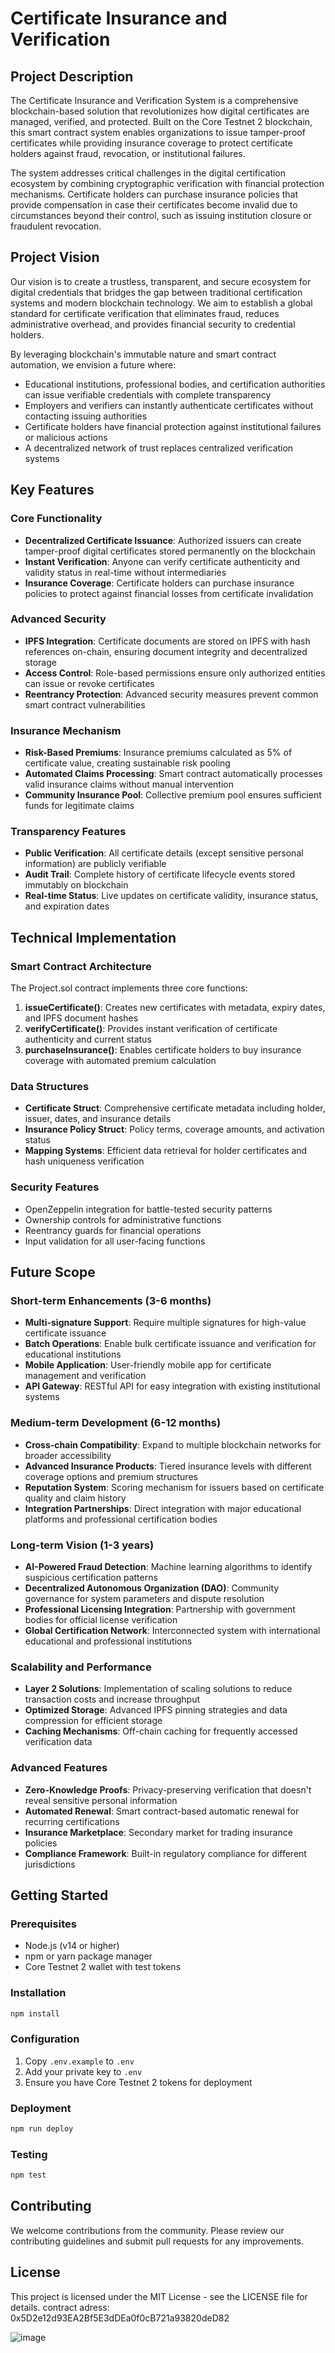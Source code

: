 # Certificate Insurance and Verification

## Project Description

The Certificate Insurance and Verification System is a comprehensive blockchain-based solution that revolutionizes how digital certificates are managed, verified, and protected. Built on the Core Testnet 2 blockchain, this smart contract system enables organizations to issue tamper-proof certificates while providing insurance coverage to protect certificate holders against fraud, revocation, or institutional failures.

The system addresses critical challenges in the digital certification ecosystem by combining cryptographic verification with financial protection mechanisms. Certificate holders can purchase insurance policies that provide compensation in case their certificates become invalid due to circumstances beyond their control, such as issuing institution closure or fraudulent revocation.

## Project Vision

Our vision is to create a trustless, transparent, and secure ecosystem for digital credentials that bridges the gap between traditional certification systems and modern blockchain technology. We aim to establish a global standard for certificate verification that eliminates fraud, reduces administrative overhead, and provides financial security to credential holders.

By leveraging blockchain's immutable nature and smart contract automation, we envision a future where:
- Educational institutions, professional bodies, and certification authorities can issue verifiable credentials with complete transparency
- Employers and verifiers can instantly authenticate certificates without contacting issuing authorities
- Certificate holders have financial protection against institutional failures or malicious actions
- A decentralized network of trust replaces centralized verification systems

## Key Features

### Core Functionality
- **Decentralized Certificate Issuance**: Authorized issuers can create tamper-proof digital certificates stored permanently on the blockchain
- **Instant Verification**: Anyone can verify certificate authenticity and validity status in real-time without intermediaries
- **Insurance Coverage**: Certificate holders can purchase insurance policies to protect against financial losses from certificate invalidation

### Advanced Security
- **IPFS Integration**: Certificate documents are stored on IPFS with hash references on-chain, ensuring document integrity and decentralized storage
- **Access Control**: Role-based permissions ensure only authorized entities can issue or revoke certificates
- **Reentrancy Protection**: Advanced security measures prevent common smart contract vulnerabilities

### Insurance Mechanism
- **Risk-Based Premiums**: Insurance premiums calculated as 5% of certificate value, creating sustainable risk pooling
- **Automated Claims Processing**: Smart contract automatically processes valid insurance claims without manual intervention
- **Community Insurance Pool**: Collective premium pool ensures sufficient funds for legitimate claims

### Transparency Features
- **Public Verification**: All certificate details (except sensitive personal information) are publicly verifiable
- **Audit Trail**: Complete history of certificate lifecycle events stored immutably on blockchain
- **Real-time Status**: Live updates on certificate validity, insurance status, and expiration dates

## Technical Implementation

### Smart Contract Architecture
The Project.sol contract implements three core functions:

1. **issueCertificate()**: Creates new certificates with metadata, expiry dates, and IPFS document hashes
2. **verifyCertificate()**: Provides instant verification of certificate authenticity and current status
3. **purchaseInsurance()**: Enables certificate holders to buy insurance coverage with automated premium calculation

### Data Structures
- **Certificate Struct**: Comprehensive certificate metadata including holder, issuer, dates, and insurance details
- **Insurance Policy Struct**: Policy terms, coverage amounts, and activation status
- **Mapping Systems**: Efficient data retrieval for holder certificates and hash uniqueness verification

### Security Features
- OpenZeppelin integration for battle-tested security patterns
- Ownership controls for administrative functions
- Reentrancy guards for financial operations
- Input validation for all user-facing functions

## Future Scope

### Short-term Enhancements (3-6 months)
- **Multi-signature Support**: Require multiple signatures for high-value certificate issuance
- **Batch Operations**: Enable bulk certificate issuance and verification for educational institutions
- **Mobile Application**: User-friendly mobile app for certificate management and verification
- **API Gateway**: RESTful API for easy integration with existing institutional systems

### Medium-term Development (6-12 months)
- **Cross-chain Compatibility**: Expand to multiple blockchain networks for broader accessibility
- **Advanced Insurance Products**: Tiered insurance levels with different coverage options and premium structures
- **Reputation System**: Scoring mechanism for issuers based on certificate quality and claim history
- **Integration Partnerships**: Direct integration with major educational platforms and professional certification bodies

### Long-term Vision (1-3 years)
- **AI-Powered Fraud Detection**: Machine learning algorithms to identify suspicious certification patterns
- **Decentralized Autonomous Organization (DAO)**: Community governance for system parameters and dispute resolution
- **Professional Licensing Integration**: Partnership with government bodies for official license verification
- **Global Certification Network**: Interconnected system with international educational and professional institutions

### Scalability and Performance
- **Layer 2 Solutions**: Implementation of scaling solutions to reduce transaction costs and increase throughput
- **Optimized Storage**: Advanced IPFS pinning strategies and data compression for efficient storage
- **Caching Mechanisms**: Off-chain caching for frequently accessed verification data

### Advanced Features
- **Zero-Knowledge Proofs**: Privacy-preserving verification that doesn't reveal sensitive personal information
- **Automated Renewal**: Smart contract-based automatic renewal for recurring certifications
- **Insurance Marketplace**: Secondary market for trading insurance policies
- **Compliance Framework**: Built-in regulatory compliance for different jurisdictions

## Getting Started

### Prerequisites
- Node.js (v14 or higher)
- npm or yarn package manager
- Core Testnet 2 wallet with test tokens

### Installation
```bash
npm install
```

### Configuration
1. Copy `.env.example` to `.env`
2. Add your private key to `.env`
3. Ensure you have Core Testnet 2 tokens for deployment

### Deployment
```bash
npm run deploy
```

### Testing
```bash
npm test
```

## Contributing

We welcome contributions from the community. Please review our contributing guidelines and submit pull requests for any improvements.

## License

This project is licensed under the MIT License - see the LICENSE file for details.
contract adress: 0x5D2e12d93EA2Bf5E3dDEa0f0cB721a93820deD82

![image](https://github.com/user-attachments/assets/714455bf-8feb-4aaa-8643-df314581e2c2)


